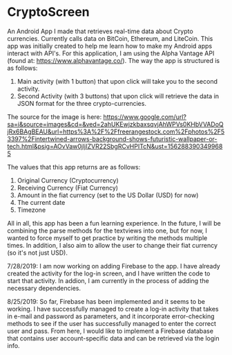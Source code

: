 # CryptoScreen
An Android App I made that retrieves real-time data about Crypto currencies. Currently calls data on BitCoin, Ethereum, and LiteCoin.
This app was initially created to help me learn how to make my Android apps interact with API's. For this application, I am using the Alpha
Vantage API (found at: https://www.alphavantage.co/). The way the app is structured is as follows:

1. Main activity (with 1 button) that upon click will take you to the second activity.
2. Second Activity (with 3 buttons) that upon click will retrieve the data in JSON format for the three crypto-currencies.

The source for the image is here:
https://www.google.com/url?sa=i&source=images&cd=&ved=2ahUKEwjzkbaxsqvjAhWPVs0KHbVVADoQjRx6BAgBEAU&url=https%3A%2F%2Ffreerangestock.com%2Fphotos%2F53397%2Fintertwined-arrows-background-shows-futuristic-wallpaper-or-tech.html&psig=AOvVaw0jljIZVR22SbgRCvHPITcN&ust=1562883903499685

The values that this app returns are as follows:
  1. Original Currency (Cryptocurrency)
  2. Receiving Currency (Fiat Currency)
  3. Amount in the fiat currency (set to the US Dollar (USD) for now)
  4. The current date
  5. Timezone
  
All in all, this app has been a fun learning experience. In the future, I will be combining
the parse methods for the textviews into one, but for now, I wanted to force myself
to get practice by writing the methods multiple times. In addition, I also aim to 
allow the user to change their fiat currency (so it's not just USD). 

7/28/2019:
I am now working on adding Firebase to the app. I have already created the activity for the log-in screen, and I have written the code to start that activity. In addion, I am currently in the process of adding the necessary dependencies. 

8/25/2019:
So far, Firebase has been implemented and it seems to be working. I have successfully managed to create a log-in activity that takes in e-mail and password as parameters, and it incorporate error-checking methods to see if the user has successfully managed to enter the correct user and pass. From here, I would like to implement a Firebase database that contains user account-specific data and can be retrieved via the login info.
